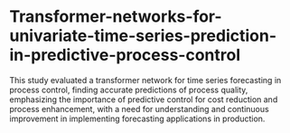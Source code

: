 # Transformer-networks-for-univariate-time-series-prediction-in-predictive-process-control
This study evaluated a transformer network for time series forecasting in process control, finding accurate predictions of process quality, emphasizing the importance of predictive control for cost reduction and process enhancement, with a need for understanding and continuous improvement in implementing forecasting applications in production.
